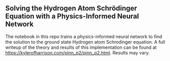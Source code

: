 ## Solving the Hydrogen Atom Schrödinger Equation with a Physics-Informed Neural Network
The notebook in this repo trains a physics-informed neural network to find the solution to the ground state Hydrogen atom Schrodinger equation. A full writeup of the theory and results of this implementation can be found at https://kylerofharrison.com/pinn_p2/pinn_p2.html. Results may vary.
